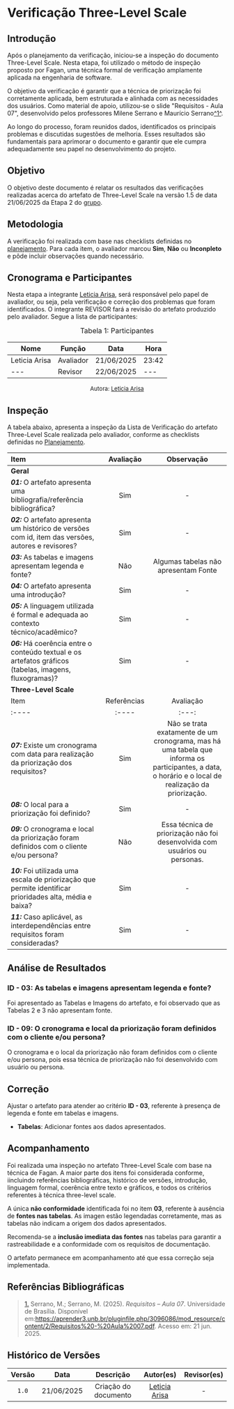 # Verificação Three-Level Scale

## Introdução

Após o planejamento da verificação, iniciou-se a inspeção do documento Three-Level Scale. Nesta etapa, foi utilizado o método de inspeção proposto por Fagan, uma técnica formal de verificação amplamente aplicada na engenharia de software.

O objetivo da verificação é garantir que a técnica de priorização foi corretamente aplicada, bem estruturada e alinhada com as necessidades dos usuários. Como material de apoio, utilizou-se o slide "Requisitos - Aula 07", desenvolvido pelos professores Milene Serrano e Maurício Serrano</i><a id="anchor_1" href="#REF1">^1^</a>.

Ao longo do processo, foram reunidos dados, identificados os principais problemas e discutidas sugestões de melhoria. Esses resultados são fundamentais para aprimorar o documento e garantir que ele cumpra adequadamente seu papel no desenvolvimento do projeto.

## Objetivo

O objetivo deste documento é relatar os resultados das verificações realizadas acerca do artefato de Three-Level Scale na versão 1.5 de data 21/06/2025 da Etapa 2 do [grupo](https://github.com/Requisitos-de-Software/2025.1-FGTS).

## Metodologia

A verificação foi realizada com base nas checklists definidas no [planejamento](https://requisitos-de-software.github.io/2025.1-FGTS/Verificacao/Grupo/Entrega-2/planejamento-verificacao-entrega-2/). Para cada item, o avaliador marcou **Sim**, **Não** ou **Inconpleto** e pôde incluir observações quando necessário.

## Cronograma e Participantes

Nesta etapa a integrante [Leticia Arisa](https://github.com/Leticia-Arisa-K-Higa), será responsável pelo papel de avaliador, ou seja, pela verificação e correção dos problemas que foram identificados. O integrante REVISOR fará a revisão do artefato produzido pelo avaliador. Segue a lista de participantes:

<font size="3"><p style="text-align: center">Tabela 1: Participantes</p></font>

<div align="center">

<table>
  <thead>
    <tr>
      <th>Nome</th>
      <th>Função</th>
      <th>Data</th>
      <th>Hora</th>
    </tr>
  </thead>
  <tbody>
    <tr>
      <td> Leticia Arisa </td>
      <td> Avaliador </td>
      <td> 21/06/2025 </td>
      <td> 23:42 </td>
    </tr>
    <tr>
      <td> --- </td>
      <td> Revisor </td>
      <td> 22/06/2025 </td>
      <td> --- </td>
    </tr>
  </tbody>
</table>

</div>


<font size="2"><p style="text-align: center">Autora: [Leticia Arisa](https://github.com/Leticia-Arisa-K-Higa) </p></font>

## Inspeção

A tabela abaixo, apresenta a inspeção da Lista de Verificação do artefato Three-Level Scale realizada pelo avaliador, conforme as checklists definidas no [Planejamento](https://requisitos-de-software.github.io/2025.1-FGTS/Verificacao/Grupo/Entrega-2/planejamento-verificacao-entrega-2/).

| Item | Avaliação | Observação |
| :---- | :---: | :---: |
| **Geral** |
| ***01:*** O artefato apresenta uma bibliografia/referência bibliográfica? | Sim | - |
| ***02:*** O artefato apresenta um histórico de versões com id, item das versões, autores e revisores? | Sim | - |
| ***03:*** As tabelas e imagens apresentam legenda e fonte? | Não | Algumas tabelas não apresentam Fonte |
| ***04:*** O artefato apresenta uma introdução? | Sim | - |
| ***05:*** A linguagem utilizada é formal e adequada ao contexto técnico/acadêmico? | Sim | - |
| ***06:*** Há coerência entre o conteúdo textual e os artefatos gráficos (tabelas, imagens, fluxogramas)? | Sim | - |
| **Three-Level Scale** |
| Item | Referências | Avaliação | Observação |
| :---- | :---- | :---: | :---: |
| ***07:*** Existe um cronograma com data para realização da priorização dos requisitos?  | Sim | Não se trata exatamente de um cronograma, mas há uma tabela que informa os participantes, a data, o horário e o local de realização da priorização. |
| ***08:*** O local para a priorização foi definido? | Sim | - |
| ***09:*** O cronograma e local da priorização foram definidos com o cliente e/ou persona? | Não | Essa técnica de priorização não foi desenvolvida com usuários ou personas. |
| ***10:*** Foi utilizada uma escala de priorização que permite identificar prioridades alta, média e baixa? | Sim | - |
| ***11:*** Caso aplicável, as interdependências entre requisitos foram consideradas? | Sim | - |


## Análise de Resultados

### **ID - 03: As tabelas e imagens apresentam legenda e fonte?**

Foi apresentado as Tabelas e Imagens do artefato, e foi observado que as Tabelas 2 e 3 não apresentam fonte.

### **ID - 09: O cronograma e local da priorização foram definidos com o cliente e/ou persona?**

O cronograma e o local da priorização não foram definidos com o cliente e/ou persona, pois essa técnica de priorização não foi desenvolvido com usuário ou persona.

## Correção

Ajustar o artefato para atender ao critério **ID - 03**, referente à presença de legenda e fonte em tabelas e imagens.

- **Tabelas**: Adicionar fontes aos dados apresentados.

## Acompanhamento

Foi realizada uma inspeção no artefato Three-Level Scale com base na técnica de Fagan. A maior parte dos itens foi considerada conforme, iincluindo referências bibliográficas, histórico de versões, introdução, linguagem formal, coerência entre texto e gráficos, e todos os critérios referentes à técnica three-level scale.

A única **não conformidade** identificada foi no item **03**, referente à ausência de **fontes nas tabelas**. As imagen estão legendadas corretamente, mas as tabelas não indicam a origem dos dados apresentados.

Recomenda-se a **inclusão imediata das fontes** nas tabelas para garantir a rastreabilidade e a conformidade com os requisitos de documentação.

O artefato permanece em acompanhamento até que essa correção seja implementada.


## Referências Bibliográficas

> <a id="REF1" href="#anchor_1">1.</a> Serrano, M.; Serrano, M. (2025). *Requisitos – Aula 07*. Universidade de Brasília. Disponível em:<https://aprender3.unb.br/pluginfile.php/3096086/mod_resource/content/2/Requisitos%20-%20Aula%2007.pdf>. Acesso em: 21 jun. 2025.

## Histórico de Versões 

| Versão | Data | Descrição | Autor(es) | Revisor(es) |
| :-: | :-: | :-: | :-: | :-: |
| `1.0` | 21/06/2025 | Criação do documento | [Leticia Arisa](https://github.com/Leticia-Arisa-K-Higa) | - |